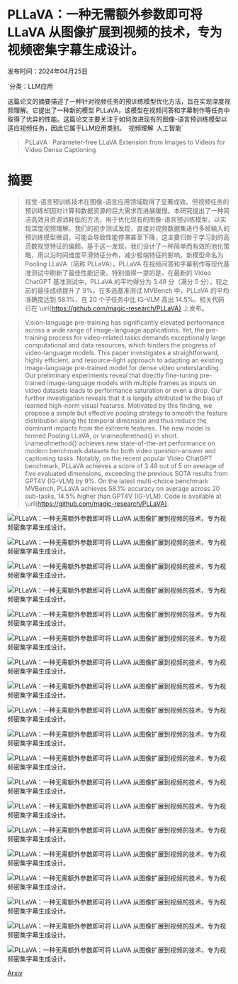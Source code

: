 # PLLaVA：一种无需额外参数即可将 LLaVA 从图像扩展到视频的技术，专为视频密集字幕生成设计。

发布时间：2024年04月25日

`分类：LLM应用

这篇论文的摘要描述了一种针对视频任务的预训练模型优化方法，旨在实现深度视频理解。它提出了一种新的模型 PLLaVA，该模型在视频问答和字幕制作等任务中取得了优异的性能。这篇论文主要关注于如何改进现有的图像-语言预训练模型以适应视频任务，因此它属于LLM应用类别。` `视频理解` `人工智能`

> PLLaVA : Parameter-free LLaVA Extension from Images to Videos for Video Dense Captioning

# 摘要

> 视觉-语言预训练技术在图像-语言应用领域取得了显著成效。但视频任务的预训练却因对计算和数据资源的巨大需求而进展缓慢。本研究提出了一种简洁高效且资源消耗低的方法，用于优化现有的图像-语言预训练模型，以实现深度视频理解。我们的初步测试发现，直接对视频数据集进行多帧输入的预训练模型微调，可能会导致性能停滞甚至下降，这主要归咎于学习到的高范数视觉特征的偏颇。基于这一发现，我们设计了一种简单而有效的池化策略，用以沿时间维度平滑特征分布，减少极端特征的影响。新模型命名为 Pooling LLaVA（简称 PLLaVA）。PLLaVA 在视频问答和字幕制作等现代基准测试中刷新了最佳性能记录。特别值得一提的是，在最新的 Video ChatGPT 基准测试中，PLLaVA 的平均得分为 3.48 分（满分 5 分），较之前的最佳成绩提升了 9%。在多选基准测试 MVBench 中，PLLaVA 的平均准确度达到 58.1%，在 20 个子任务中比 IG-VLM 高出 14.5%。相关代码已在 \url{https://github.com/magic-research/PLLaVA} 上发布。

> Vision-language pre-training has significantly elevated performance across a wide range of image-language applications. Yet, the pre-training process for video-related tasks demands exceptionally large computational and data resources, which hinders the progress of video-language models. This paper investigates a straightforward, highly efficient, and resource-light approach to adapting an existing image-language pre-trained model for dense video understanding. Our preliminary experiments reveal that directly fine-tuning pre-trained image-language models with multiple frames as inputs on video datasets leads to performance saturation or even a drop. Our further investigation reveals that it is largely attributed to the bias of learned high-norm visual features. Motivated by this finding, we propose a simple but effective pooling strategy to smooth the feature distribution along the temporal dimension and thus reduce the dominant impacts from the extreme features. The new model is termed Pooling LLaVA, or \nameofmethod{} in short. \nameofmethod{} achieves new state-of-the-art performance on modern benchmark datasets for both video question-answer and captioning tasks. Notably, on the recent popular Video ChatGPT benchmark, PLLaVA achieves a score of 3.48 out of 5 on average of five evaluated dimensions, exceeding the previous SOTA results from GPT4V (IG-VLM) by 9\%. On the latest multi-choice benchmark MVBench, PLLaVA achieves 58.1\% accuracy on average across 20 sub-tasks, 14.5\% higher than GPT4V (IG-VLM). Code is available at \url{https://github.com/magic-research/PLLaVA}.

![PLLaVA：一种无需额外参数即可将 LLaVA 从图像扩展到视频的技术，专为视频密集字幕生成设计。](../../../paper_images/2404.16994/x1.png)

![PLLaVA：一种无需额外参数即可将 LLaVA 从图像扩展到视频的技术，专为视频密集字幕生成设计。](../../../paper_images/2404.16994/x2.png)

![PLLaVA：一种无需额外参数即可将 LLaVA 从图像扩展到视频的技术，专为视频密集字幕生成设计。](../../../paper_images/2404.16994/x3.png)

![PLLaVA：一种无需额外参数即可将 LLaVA 从图像扩展到视频的技术，专为视频密集字幕生成设计。](../../../paper_images/2404.16994/x4.png)

![PLLaVA：一种无需额外参数即可将 LLaVA 从图像扩展到视频的技术，专为视频密集字幕生成设计。](../../../paper_images/2404.16994/x5.png)

![PLLaVA：一种无需额外参数即可将 LLaVA 从图像扩展到视频的技术，专为视频密集字幕生成设计。](../../../paper_images/2404.16994/x6.png)

![PLLaVA：一种无需额外参数即可将 LLaVA 从图像扩展到视频的技术，专为视频密集字幕生成设计。](../../../paper_images/2404.16994/x7.png)

![PLLaVA：一种无需额外参数即可将 LLaVA 从图像扩展到视频的技术，专为视频密集字幕生成设计。](../../../paper_images/2404.16994/x8.png)

![PLLaVA：一种无需额外参数即可将 LLaVA 从图像扩展到视频的技术，专为视频密集字幕生成设计。](../../../paper_images/2404.16994/x9.png)

![PLLaVA：一种无需额外参数即可将 LLaVA 从图像扩展到视频的技术，专为视频密集字幕生成设计。](../../../paper_images/2404.16994/x10.png)

![PLLaVA：一种无需额外参数即可将 LLaVA 从图像扩展到视频的技术，专为视频密集字幕生成设计。](../../../paper_images/2404.16994/x11.png)

![PLLaVA：一种无需额外参数即可将 LLaVA 从图像扩展到视频的技术，专为视频密集字幕生成设计。](../../../paper_images/2404.16994/x12.png)

![PLLaVA：一种无需额外参数即可将 LLaVA 从图像扩展到视频的技术，专为视频密集字幕生成设计。](../../../paper_images/2404.16994/x13.png)

![PLLaVA：一种无需额外参数即可将 LLaVA 从图像扩展到视频的技术，专为视频密集字幕生成设计。](../../../paper_images/2404.16994/x14.png)

![PLLaVA：一种无需额外参数即可将 LLaVA 从图像扩展到视频的技术，专为视频密集字幕生成设计。](../../../paper_images/2404.16994/x15.png)

![PLLaVA：一种无需额外参数即可将 LLaVA 从图像扩展到视频的技术，专为视频密集字幕生成设计。](../../../paper_images/2404.16994/x16.png)

![PLLaVA：一种无需额外参数即可将 LLaVA 从图像扩展到视频的技术，专为视频密集字幕生成设计。](../../../paper_images/2404.16994/x17.png)

![PLLaVA：一种无需额外参数即可将 LLaVA 从图像扩展到视频的技术，专为视频密集字幕生成设计。](../../../paper_images/2404.16994/x18.png)

![PLLaVA：一种无需额外参数即可将 LLaVA 从图像扩展到视频的技术，专为视频密集字幕生成设计。](../../../paper_images/2404.16994/x19.png)

[Arxiv](https://arxiv.org/abs/2404.16994)